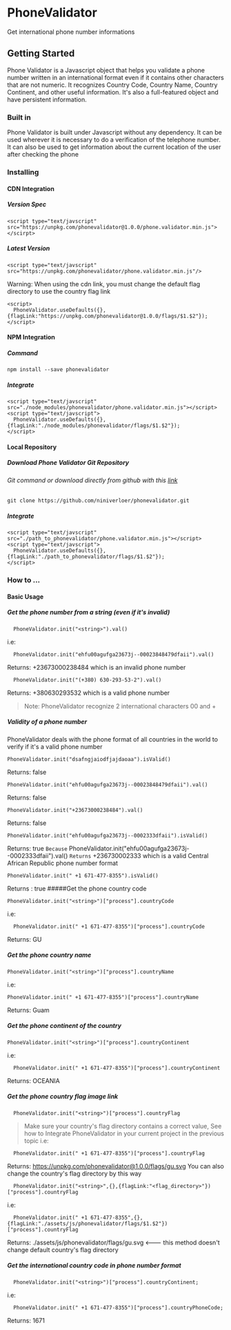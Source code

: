 # PhoneValidator
Get international phone number informations

## Getting Started
Phone Validator is a Javascript object that helps you validate a phone number written in an international format even if it contains other characters that are not numeric. It recognizes Country Code, Country Name, Country Continent, and other useful information. It's also a full-featured object and have persistent information.

### Built in
Phone Validator is built under Javascript without any dependency. It can be used wherever it is necessary to do a verification of the telephone number. It can also be used to get information about the current location of the user after checking the phone

### Installing
#### CDN Integration

##### Version Spec
```
<script type="text/javscript" src="https://unpkg.com/phonevalidator@1.0.0/phone.validator.min.js"></scirpt>
```
##### Latest Version
```
<script type="text/javscript" src="https://unpkg.com/phonevalidator/phone.validator.min.js"/>
```
Warning: When using the cdn link, you must change the default flag directory to use the country flag link
```
<script>
  PhoneValidator.useDefaults({},{flagLink:"https://unpkg.com/phonevalidator@1.0.0/flags/$1.$2"});
</script>
```
#### NPM Integration
##### Command
```
npm install --save phonevalidator
```
##### Integrate
```
<script type="text/javscript" src="./node_modules/phonevalidator/phone.validator.min.js"></script>
<script type="text/javscript"> 
  PhoneValidator.useDefaults({},{flagLink:"./node_modules/phonevalidator/flags/$1.$2"});
</script>
```
#### Local Repository
##### Download Phone Validator Git Repository
###### Git command or download directly from github with this [link](https://github.com/niniverloer/phonevalidator.git)
```
git clone https://github.com/niniverloer/phonevalidator.git
```
##### Integrate
```
<script type="text/javscript" src="./path_to_phonevalidator/phone.validator.min.js"></script>
<script type="text/javscript"> 
  PhoneValidator.useDefaults({},{flagLink:"./path_to_phonevalidator/flags/$1.$2"});
</script>
```
### How to ...
#### Basic Usage
##### Get the phone number from a string (even if it's invalid)
```
  PhoneValidator.init("<string>").val()
```
i.e:
```
  PhoneValidator.init("ehfu00agufga23673j--00023848479dfaii").val()
```
  Returns: +23673000238484 which is an invalid phone number
```
  PhoneValidator.init("(+380) 630-293-53-2").val()
```
  Returns: +380630293532 which is a valid phone number
>Note: PhoneValidator recognize 2 international characters 00 and + 

##### Validity of a phone number
PhoneValidator deals with the phone format of all countries in the world to verify if it's a valid phone number 
```
PhoneValidator.init("dsafngjaiodfjajdaoaa").isValid()
```
Returns: false
```
PhoneValidator.init("ehfu00agufga23673j--00023848479dfaii").val()
```
Returns: false
```
PhoneValidator.init("+23673000238484").val()
```
Returns: false
```
PhoneValidator.init("ehfu00agufga23673j--0002333dfaii").isValid()
```
Returns: true `Because` PhoneValidator.init("ehfu00agufga23673j--0002333dfaii").val() `Returns` +236730002333 which is a valid Central African Republic phone number format
```
PhoneValidator.init(" +1 671-477-8355").isValid()
```
Returns : true 
#####Get the phone country code
```
PhoneValidator.init("<string>")["process"].countryCode
```
i.e:
```
  PhoneValidator.init(" +1 671-477-8355")["process"].countryCode
```
Returns: GU
##### Get the phone country name
```
PhoneValidator.init("<string>")["process"].countryName
```
i.e:
```
PhoneValidator.init(" +1 671-477-8355")["process"].countryName
```
Returns: Guam
##### Get the phone continent of the country
```
PhoneValidator.init("<string>")["process"].countryContinent
```
i.e:
```
  PhoneValidator.init(" +1 671-477-8355")["process"].countryContinent
```
Returns: OCEANIA

##### Get the phone country flag image link
```
  PhoneValidator.init("<string>")["process"].countryFlag
```
>Make sure your country's flag directory contains a correct value, See how to Integrate PhoneValidator in your current project in the previous topic
i.e:
```
  PhoneValidator.init(" +1 671-477-8355")["process"].countryFlag
```
Returns: https://unpkg.com/phonevalidator@1.0.0/flags/gu.svg
You can also change the country's flag directory by this way
```
  PhoneValidator.init("<string>",{},{flagLink:"<flag_directory>"})["process"].countryFlag
```
i.e:
```
  PhoneValidator.init(" +1 671-477-8355",{},{flagLink:"./assets/js/phonevalidator/flags/$1.$2"})["process"].countryFlag
```
Returns: ./assets/js/phonevalidator/flags/gu.svg <--- this method doesn't change default country's flag directory
##### Get the international country code in phone number format
```
  PhoneValidator.init("<string>")["process"].countryContinent;
```
i.e:
```
  PhoneValidator.init(" +1 671-477-8355")["process"].countryPhoneCode;
```
Returns: 1671
